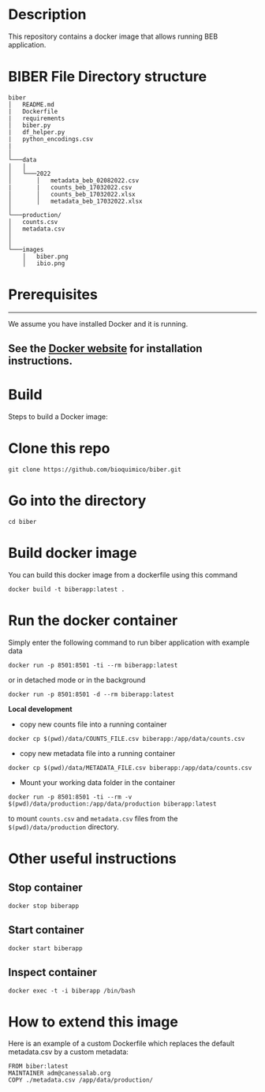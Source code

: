 # Description
This repository contains a docker image that allows running BEB application.

#  BIBER File Directory structure

```
biber
│   README.md
|   Dockerfile
|   requirements
│   biber.py
|   df_helper.py
|   python_encodings.csv
|       
│
└───data
│   │
│   └───2022
│       │   metadata_beb_02082022.csv
|       |   counts_beb_17032022.csv
│       │   counts_beb_17032022.xlsx
│       │   metadata_beb_17032022.xlsx
│   
└───production/
│   counts.csv
│   metadata.csv
│   
│   
└───images
    │   biber.png
    │   ibio.png
```

# Prerequisites
-----

We assume you have installed Docker and it is running.

See the [Docker website](http://www.docker.io/gettingstarted/#h_installation) for installation instructions.
-----
# Build


Steps to build a Docker image:

# Clone this repo
```
git clone https://github.com/bioquimico/biber.git
```

# Go into the directory
 ``` 
 cd biber
 ```
        
# Build docker image
You can build this docker image from a dockerfile using this command
```
docker build -t biberapp:latest .
```

# Run the docker container
Simply enter the following command to run biber application with example data
```
docker run -p 8501:8501 -ti --rm biberapp:latest
```
or in detached mode or in the background

```
docker run -p 8501:8501 -d --rm biberapp:latest
```


**Local development**

 - copy new counts file into a running container
 ```
 docker cp $(pwd)/data/COUNTS_FILE.csv biberapp:/app/data/counts.csv 
```
 - copy new metadata file into a running container
 ```
 docker cp $(pwd)/data/METADATA_FILE.csv biberapp:/app/data/counts.csv 
```

 - Mount your working data folder in the container 
  ```
  docker run -p 8501:8501 -ti --rm -v $(pwd)/data/production:/app/data/production biberapp:latest
  ```
to mount ``` counts.csv ``` and ```metadata.csv``` files from the  ```$(pwd)/data/production``` directory.


# Other useful instructions
## Stop container

    docker stop biberapp
    
## Start container

    docker start biberapp
    
## Inspect container

    docker exec -t -i biberapp /bin/bash

# How to extend this image

Here is an example of a custom Dockerfile which replaces the default metadata.csv by a custom metadata:

    FROM biber:latest
    MAINTAINER adm@canessalab.org
    COPY ./metadata.csv /app/data/production/

